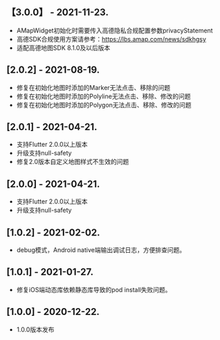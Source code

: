 ## 【3.0.0】 - 2021-11-23.
* AMapWidget初始化时需要传入高德隐私合规配置参数privacyStatement
* 高德SDK合规使用方案请参考：https://lbs.amap.com/news/sdkhgsy
* 适配高德地图SDK 8.1.0及以后版本

## [2.0.2] - 2021-08-19.
* 修复在初始化地图时添加的Marker无法点击、移除的问题
* 修复在初始化地图时添加的Polyline无法点击、移除、修改的问题
* 修复在初始化地图时添加的Polygon无法点击、移除、修改的问题
## [2.0.1] - 2021-04-21.
* 支持Flutter 2.0.0以上版本
* 升级支持null-safety
* 修复2.0版本自定义地图样式不生效的问题
## [2.0.0] - 2021-04-21.
* 支持Flutter 2.0.0以上版本
* 升级支持null-safety
## [1.0.2] - 2021-02-02.
* debug模式，Android native端输出调试日志，方便排查问题。
## [1.0.1] - 2021-01-27.
* 修复iOS端动态库依赖静态库导致的pod install失败问题。
## [1.0.0] - 2020-12-22.
* 1.0.0版本发布